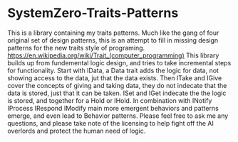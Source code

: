 # SystemZero-Traits-Patterns

This is a library containing my traits patterns. Much like the gang of four original set of design patterns, this is an attempt to fill
in missing design patterns for the new traits style of programing.
https://en.wikipedia.org/wiki/Trait_(computer_programming)
This library builds up from fundemental logic design, and tries to take incremental steps for functionality.
Start with IData, a Data trait adds the logic for data, not showing access to the data, jut that the data exists. Then ITake and IGive cover the concepts of giving and taking data, they do not indecate that the data is stored, just that it can be taken. ISet and IGet indecate the the logic is stored, and together for a Hold or IHold. In combination with INotify IProcess IRespond IModify main more emergent behaviors and patterns emerge, and even lead to Behavior patterns.
Please feel free to ask me any questions, and please take note of the licensing to help fight off the AI overlords and protect the human need of logic.
